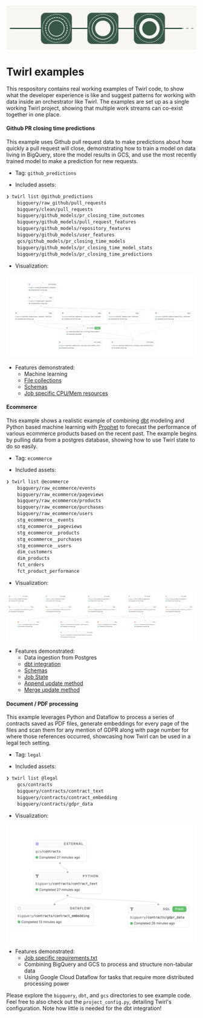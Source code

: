 ![](./assets/circles.png)

# Twirl examples

This respository contains real working examples of Twirl code, to show what the developer experience is like and suggest patterns for working with data inside an orchestrator like Twirl. The examples are set up as a single working Twirl project, showing that multiple work streams can co-exist together in one place.


#### Github PR closing time predictions

This example uses Github pull request data to make predictions about how quickly a pull request will close, demonstrating how to train a model on data living in BigQuery, store the model results in GCS, and use the most recently trained model to make a prediction for new requests.

* Tag: `github_predictions`

* Included assets:

```sh
❯ twirl list @github_predictions
    bigquery/raw_github/pull_requests
    bigquery/clean/pull_requests
    bigquery/github_models/pr_closing_time_outcomes
    bigquery/github_models/pull_request_features
    bigquery/github_models/repository_features
    bigquery/github_models/user_features
    gcs/github_models/pr_closing_time_models
    bigquery/github_models/pr_closing_time_model_stats
    bigquery/github_models/pr_closing_time_predictions
```

* Visualization:

![](./assets/github_predictions.png)

* Features demonstrated:
    - Machine learning
    - [File collections](https://docs.twirldata.com/development/testing#file-collections)
    - [Schemas](https://docs.twirldata.com/concepts/tables#schemas)
    - [Job specific CPU/Mem resources](https://docs.twirldata.com/deployment/compute-resources#job-resource-configuration)


#### Ecommerce

This example shows a realistic example of combining [dbt](https://www.getdbt.com/) modeling and Python based machine learning with [Prophet](https://facebook.github.io/prophet/) to forecast the performance of various ecommerce products based on the recent past. The example begins by pulling data from a postgres database, showing how to use Twirl state to do so easily.

* Tag: `ecommerce`

* Included assets:
```sh
❯ twirl list @ecommerce
    bigquery/raw_ecommerce/events
    bigquery/raw_ecommerce/pageviews
    bigquery/raw_ecommerce/products
    bigquery/raw_ecommerce/purchases
    bigquery/raw_ecommerce/users
    stg_ecommerce__events
    stg_ecommerce__pageviews
    stg_ecommerce__products
    stg_ecommerce__purchases
    stg_ecommerce__users
    dim_customers
    dim_products
    fct_orders
    fct_product_performance
```

* Visualization:

![](./assets/ecommerce.png)

* Features demonstrated:
    - Data ingestion from Postgres
    - [dbt integration](https://docs.twirldata.com/integrations/twirl-with-dbt)
    - [Schemas](https://docs.twirldata.com/concepts/tables#schemas)
    - [Job State](https://docs.twirldata.com/development/state)
    - [Append update method](https://docs.twirldata.com/concepts/jobs#append)
    - [Merge update method](https://docs.twirldata.com/concepts/jobs#merge)


#### Document / PDF processing

This example leverages Python and Dataflow to process a series of contracts saved as PDF files, generate embeddings for every page of the files and scan them for any mention of GDPR along with page number for where those references occurred, showcasing how Twirl can be used in a legal tech setting.

* Tag: `legal`

* Included assets:

```sh
❯ twirl list @legal
    gcs/contracts
    bigquery/contracts/contract_text
    bigquery/contracts/contract_embedding
    bigquery/contracts/gdpr_data
```

* Visualization:

![](./assets/legal.png)

* Features demonstrated:
    - [Job specific requirements.txt](https://docs.twirldata.com/development/containers#requirements-file)
    - Combining BigQuery and GCS to process and structure non-tabular data
    - Using Google Cloud Dataflow for tasks that require more distributed processing power

Please explore the `bigquery`, `dbt`, and `gcs` directories to see example code. Feel free to also check out the `project_config.py`, detailing Twirl's configuration. Note how little is needed for the dbt integration!
